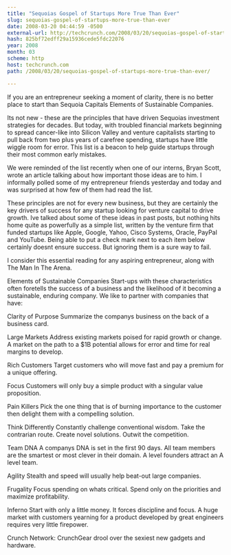 ```yaml
---
title: "Sequoias Gospel of Startups More True Than Ever"
slug: sequoias-gospel-of-startups-more-true-than-ever
date: 2008-03-20 04:44:59 -0500
external-url: http://techcrunch.com/2008/03/20/sequoias-gospel-of-startups-more-true-than-ever/
hash: 825bf72edff29a15936cede5fdc22076
year: 2008
month: 03
scheme: http
host: techcrunch.com
path: /2008/03/20/sequoias-gospel-of-startups-more-true-than-ever/

---
```


If you are an entrepreneur seeking a moment of clarity, there is no better place to start than Sequoia Capitals Elements of Sustainable Companies. 

Its not new - these are the principles that have driven Sequoias investment strategies for decades. But today, with troubled financial markets beginning to spread cancer-like into Silicon Valley and venture capitalists starting to pull back from two plus years of carefree spending, startups have little wiggle room for error. This list is a beacon to help guide startups through their most common early mistakes. 

We were reminded of the list recently when one of our interns, Bryan Scott, wrote an article talking about how important those ideas are to him. I informally polled some of my entrepreneur friends yesterday and today and was surprised at how few of them had read the list.

These principles are not for every new business, but they are certainly the key drivers of success for any startup looking for venture capital to drive growth. Ive talked about some of these ideas in past posts, but nothing hits home quite as powerfully as a simple list, written by the venture firm that funded startups like Apple, Google, Yahoo, Cisco Systems, Oracle, PayPal and YouTube. Being able to put a check mark next to each item below certainly doesnt ensure success. But ignoring them is a sure way to fail.

I consider this essential reading for any aspiring entrepreneur, along with The Man In The Arena.

Elements of Sustainable Companies
Start-ups with these characteristics often foretells the success of a business and the likelihood of it becoming a sustainable, enduring company. We like to partner with companies that have:

Clarity of Purpose
Summarize the companys business on the back of a business card.

Large Markets
Address existing markets poised for rapid growth or change. A market on the path to a $1B potential allows for error and time for real margins to develop.

Rich Customers
Target customers who will move fast and pay a premium for a unique offering.

Focus
Customers will only buy a simple product with a singular value proposition.

Pain Killers
Pick the one thing that is of burning importance to the customer then delight them with a compelling solution.

Think Differently
Constantly challenge conventional wisdom. Take the contrarian route. Create novel solutions. Outwit the competition.

Team DNA
A companys DNA is set in the first 90 days. All team members are the smartest or most clever in their domain. A level founders attract an A level team.

Agility
Stealth and speed will usually help beat-out large companies.

Frugality
Focus spending on whats critical. Spend only on the priorities and maximize profitability.

Inferno
Start with only a little money. It forces discipline and focus. A huge market with customers yearning for a product developed by great engineers requires very little firepower.


Crunch Network:  CrunchGear drool over the sexiest new gadgets and hardware.
